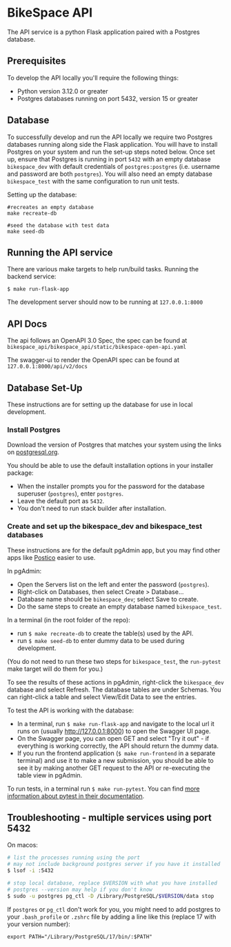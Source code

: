 # BikeSpace API
The API service is a python Flask application paired with a Postgres database.

## Prerequisites

To develop the API locally you'll require the following things:
 - Python version 3.12.0 or greater
 - Postgres databases running on port 5432, version 15 or greater

## Database

To successfully develop and run the API locally we require two Postgres databases running along side the Flask application. You will have to install Postgres on your system and run the set-up steps noted below. Once set up, ensure that Postgres is running in port `5432` with an empty database `bikespace_dev` with default credentials of `postgres:postgres` (i.e. username and password are both `postgres`). You will also need an empty database `bikespace_test` with the same configuration to run unit tests.

Setting up the database:
```shell
#recreates an empty database
make recreate-db

#seed the database with test data
make seed-db
```

## Running the API service

There are various make targets to help run/build tasks.
Running the backend service:
```shell 
$ make run-flask-app
```
The development server should now to be running at `127.0.0.1:8000`

## API Docs

The api follows an OpenAPI 3.0 Spec, the spec can be found at `bikespace_api/bikespace_api/static/bikespace-open-api.yaml`

The swagger-ui to render the OpenAPI spec can be found at `127.0.0.1:8000/api/v2/docs`

## Database Set-Up

These instructions are for setting up the database for use in local development.

### Install Postgres

Download the version of Postgres that matches your system using the links on [postgresql.org](https://www.postgresql.org/).

You should be able to use the default installation options in your installer package:

- When the installer prompts you for the password for the database superuser (`postgres`), enter `postgres`.
- Leave the default port as `5432`.
- You don't need to run stack builder after installation.

### Create and set up the bikespace_dev and bikespace_test databases

These instructions are for the default pgAdmin app, but you may find other apps like [Postico](https://eggerapps.at/postico2/) easier to use.

In pgAdmin:

- Open the Servers list on the left and enter the password (`postgres`).
- Right-click on Databases, then select Create > Database...
- Database name should be `bikespace_dev`; select Save to create.
- Do the same steps to create an empty database named `bikespace_test`.

In a terminal (in the root folder of the repo):

- run `$ make recreate-db` to create the table(s) used by the API.
- run `$ make seed-db` to enter dummy data to be used during development.

(You do not need to run these two steps for `bikespace_test`, the `run-pytest` make target will do them for you.)

To see the results of these actions in pgAdmin, right-click the `bikespace_dev` database and select Refresh. The database tables are under Schemas. You can right-click a table and select View/Edit Data to see the entries.

To test the API is working with the database:

- In a terminal, run `$ make run-flask-app` and navigate to the local url it runs on (usually http://127.0.0.1:8000) to open the Swagger UI page.
- On the Swagger page, you can open GET and select "Try it out" - if everything is working correctly, the API should return the dummy data.
- If you run the frontend application (`$ make run-frontend` in a separate terminal) and use it to make a new submission, you should be able to see it by making another GET request to the API or re-executing the table view in pgAdmin.

To run tests, in a terminal run `$ make run-pytest`. You can find [more information about pytest in their documentation](https://docs.pytest.org/en/stable/).

## Troubleshooting - multiple services using port 5432

On macos:

```bash
# list the processes running using the port
# may not include background postgres server if you have it installed
$ lsof -i :5432 

# stop local database, replace $VERSION with what you have installed
# postgres --version may help if you don't know
$ sudo -u postgres pg_ctl -D /Library/PostgreSQL/$VERSION/data stop
```

If `postgres` or `pg_ctl` don't work for you, you might need to add postgres to your `.bash_profile` or `.zshrc` file by adding a line like this (replace 17 with your version number):

```
export PATH="/Library/PostgreSQL/17/bin/:$PATH"
```